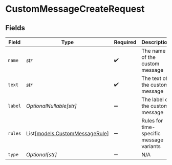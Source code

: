 # CustomMessageCreateRequest


## Fields

| Field                                                            | Type                                                             | Required                                                         | Description                                                      |
| ---------------------------------------------------------------- | ---------------------------------------------------------------- | ---------------------------------------------------------------- | ---------------------------------------------------------------- |
| `name`                                                           | *str*                                                            | :heavy_check_mark:                                               | The name of the custom message                                   |
| `text`                                                           | *str*                                                            | :heavy_check_mark:                                               | The text of the custom message                                   |
| `label`                                                          | *OptionalNullable[str]*                                          | :heavy_minus_sign:                                               | The label of the custom message                                  |
| `rules`                                                          | List[[models.CustomMessageRule](../models/custommessagerule.md)] | :heavy_minus_sign:                                               | Rules for time-specific message variants                         |
| `type`                                                           | *Optional[str]*                                                  | :heavy_minus_sign:                                               | N/A                                                              |